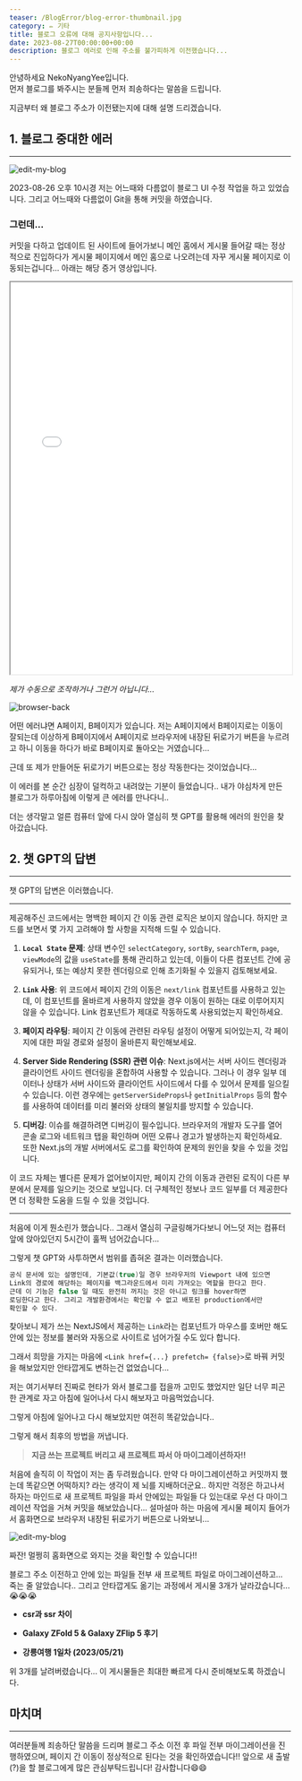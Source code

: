 ```yaml
---
teaser: /BlogError/blog-error-thumbnail.jpg
category: ✏️ 기타
title: 블로그 오류에 대해 공지사항입니다...
date: 2023-08-27T00:00:00+00:00
description: 블로그 에러로 인해 주소를 불가피하게 이전했습니다...
---
```


안녕하세요 NekoNyangYee입니다. <br />
먼저 블로그를 봐주시는 분들께 먼저 죄송하다는 말씀을 드립니다.

지금부터 왜 블로그 주소가 이전됐는지에 대해 설명 드리겠습니다.

## 1. 블로그 중대한 에러

---

![edit-my-blog](/BlogError/edit-my-blog.png)

2023-08-26 오후 10시경 저는 어느때와 다름없이 블로그 UI 수정 작업을 하고 있었습니다.
그리고 어느때와 다름없이 Git을 통해 커밋을 하였습니다.

### 그런데...

커밋을 다하고 업데이트 된 사이트에 들어가보니 메인 홈에서 게시물 들어갈 때는 정상적으로 진입하다가 게시물 페이지에서 메인 홈으로 나오려는데 자꾸 게시물 페이지로 이동되는겁니다... 아래는 해당 증거 영상입니다.

<iframe width="100%" height="700px" src="/BlogError/error-my-blog-video.mp4"></iframe>

_제가 수동으로 조작하거나 그런거 아닙니다..._

![browser-back](/BlogError/browser-back.jpg)

어떤 에러냐면 A페이지, B페이지가 있습니다. 저는 A페이지에서 B페이지로는 이동이 잘되는데 이상하게 B페이지에서 A페이지로 브라우저에 내장된 뒤로가기 버튼을 누르려고 하니 이동을 하다가 바로 B페이지로 돌아오는 거였습니다...

근데 또 제가 만들어둔 뒤로가기 버튼으로는 정상 작동한다는 것이었습니다...

이 에러를 본 순간 심장이 덜컥하고 내려앉는 기분이 들었습니다.. 내가 야심차게 만든 블로그가 하루아침에 이렇게 큰 에러를 만나다니..

더는 생각말고 얼른 컴퓨터 앞에 다시 앉아 열심히 챗 GPT를 활용해 에러의 원인을 찾아갔습니다.

## 2. 챗 GPT의 답변

---

챗 GPT의 답변은 이러했습니다.

---

제공해주신 코드에서는 명백한 페이지 간 이동 관련 로직은 보이지 않습니다. 하지만 코드를 보면서 몇 가지 고려해야 할 사항을 지적해 드릴 수 있습니다.

1. **`Local State` 문제**: 상태 변수인 `selectCategory`, `sortBy`, `searchTerm`, `page`, `viewMode`의 값을 `useState`를 통해 관리하고 있는데, 이들이 다른 컴포넌트 간에 공유되거나, 또는 예상치 못한 렌더링으로 인해 초기화될 수 있을지 검토해보세요.

2. **`Link` 사용**: 위 코드에서 페이지 간의 이동은 `next/link` 컴포넌트를 사용하고 있는데, 이 컴포넌트를 올바르게 사용하지 않았을 경우 이동이 원하는 대로 이루어지지 않을 수 있습니다. Link 컴포넌트가 제대로 작동하도록 사용되었는지 확인하세요.

3. **페이지 라우팅**: 페이지 간 이동에 관련된 라우팅 설정이 어떻게 되어있는지, 각 페이지에 대한 파일 경로와 설정이 올바른지 확인해보세요.

4. **Server Side Rendering (SSR) 관련 이슈**: Next.js에서는 서버 사이드 렌더링과 클라이언트 사이드 렌더링을 혼합하여 사용할 수 있습니다. 그러나 이 경우 일부 데이터나 상태가 서버 사이드와 클라이언트 사이드에서 다를 수 있어서 문제를 일으킬 수 있습니다. 이런 경우에는 `getServerSideProps`나 `getInitialProps` 등의 함수를 사용하여 데이터를 미리 불러와 상태의 불일치를 방지할 수 있습니다.

5. **디버깅**: 이슈를 해결하려면 디버깅이 필수입니다. 브라우저의 개발자 도구를 열어 콘솔 로그와 네트워크 탭을 확인하며 어떤 오류나 경고가 발생하는지 확인하세요. 또한 Next.js의 개발 서버에서도 로그를 확인하여 문제의 원인을 찾을 수 있을 것입니다.

이 코드 자체는 별다른 문제가 없어보이지만, 페이지 간의 이동과 관련된 로직이 다른 부분에서 문제를 일으키는 것으로 보입니다. 더 구체적인 정보나 코드 일부를 더 제공한다면 더 정확한 도움을 드릴 수 있을 것입니다.

---

처음에 이게 뭔소린가 했습니다.. 그래서 열심히 구글링해가다보니 어느덧 저는 컴퓨터 앞에 앉아있던지 5시간이 훌쩍 넘어갔습니다...

그렇게 챗 GPT와 사투하면서 범위를 좁혀온 결과는 이러했습니다.

```c
공식 문서에 있는 설명인데, 기본값(true)일 경우 브라우저의 Viewport 내에 있으면
Link의 경로에 해당하는 페이지를 백그라운드에서 미리 가져오는 역할을 한다고 한다.
근데 이 기능은 false 일 때도 완전히 꺼지는 것은 아니고 링크를 hover하면
로딩한다고 한다. 그리고 개발환경에서는 확인할 수 없고 배포된 production에서만
확인할 수 있다.
```

찾아보니 제가 쓰는 NextJS에서 제공하는 `Link`라는 컴포넌트가 마우스를 호버만 해도 안에 있는 정보를 불러와 자동으로 사이트로 넘어가질 수도 있다 합니다.

그래서 희망을 가지는 마음에 `<Link href={...} prefetch= {false}>`로 바꿔 커밋을 해보았지만 안타깝게도 변하는건 없었습니다...

저는 여기서부터 진짜로 현타가 와서 블로그를 접을까 고민도 했었지만 일단 너무 피곤한 관계로 자고 아침에 일어나서 다시 해보자고 마음먹었습니다.

그렇게 아침에 일어나고 다시 해보았지만 여전히 똑같았습니다..

그렇게 해서 최후의 방법을 꺼냅니다.

> **지금 쓰는 프로젝트 버리고 새 프로젝트 파서 아 마이그레이션하자!!**

처음에 솔직히 이 작업이 저는 좀 두려웠습니다. 만약 다 마이그레이션하고 커밋까지 했는데 똑같으면 어떡하지? 라는 생각이 제 뇌를 지배하더군요.. 하지만 걱정은 하고나서 하자는 마인드로 새 프로젝트 파일을 파서 안에있는 파일들 다 있는대로 우선 다 마이그레이션 작업을 거쳐 커밋을 해보았습니다... 설마설마 하는 마음에 게시물 페이지 들어가서 홈화면으로 브라우저 내장된 뒤로가기 버튼으로 나와보니...

![edit-my-blog](/BlogError/site-migration.png)

짜잔! 멀쩡히 홈화면으로 와지는 것을 확인할 수 있습니다!!

블로그 주소 이전하고 안에 있는 파일들 전부 새 프로젝트 파일로 마이그레이션하고... 죽는 줄 알았습니다.. 그리고 안타깝게도 옮기는 과정에서 게시물 3개가 날라갔습니다...😭😭😭

- **csr과 ssr 차이**

- **Galaxy ZFold 5 & Galaxy ZFlip 5 후기**

- **강릉여행 1일차 (2023/05/21)**

위 3개를 날려버렸습니다... 이 게시물들은 최대한 빠르게 다시 준비해보도록 하겠습니다.

## 마치며

---

여러분들께 죄송하단 말씀을 드리며 블로그 주소 이전 후 파일 전부 마이그레이션을 진행하였으며, 페이지 간 이동이 정상적으로 된다는 것을 확인하였습니다!! 앞으로 새 출발(?)을 할 블로그에게 많은 관심부탁드립니다! 감사합니다😄😄
